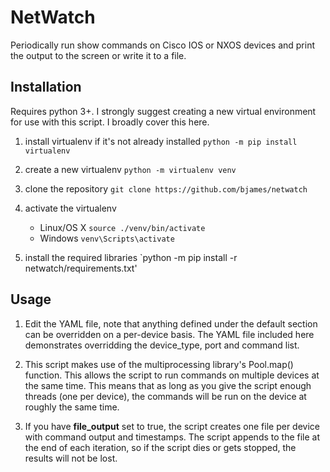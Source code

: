# NetWatch

Periodically run show commands on Cisco IOS or NXOS devices and print the output to the screen or write it to a file.

## Installation

Requires python 3+. I strongly suggest creating a new virtual environment for use with this script. I broadly cover this here.

1. install virtualenv if it's not already installed `python -m pip install virtualenv`

2. create a new virtualenv `python -m virtualenv venv`

3. clone the repository `git clone https://github.com/bjames/netwatch`

4. activate the virtualenv
   * Linux/OS X `source ./venv/bin/activate`
   * Windows `venv\Scripts\activate`

5. install the required libraries `python -m pip install -r netwatch/requirements.txt'

## Usage

1. Edit the YAML file, note that anything defined under the default section can be overridden on a per-device basis. The YAML file included here demonstrates overridding the device_type, port and command list.

2. This script makes use of the multiprocessing library's Pool.map() function. This allows the script to run commands on multiple devices at the same time. This means that as long as you give the script enough threads (one per device), the commands will be run on the device at roughly the same time. 

3. If you have __file_output__ set to true, the script creates one file per device with command output and timestamps. The script appends to the file at the end of each iteration, so if the script dies or gets stopped, the results will not be lost. 

